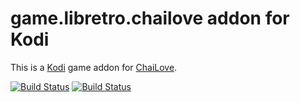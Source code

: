 # game.libretro.chailove addon for Kodi

This is a [Kodi](http://kodi.tv) game addon for [ChaiLove](https://github.com/libretro/libretro-chailove).

[![Build Status](https://travis-ci.org/kodi-game/game.libretro.chailove?branch=master)](https://travis-ci.org/kodi-game/game.libretro.chailove)
[![Build Status](https://ci.appveyor.com/api/projects/status/github/kodi-game/game.libretro.chailove?svg=true)](https://ci.appveyor.com/project/kodi-game/game-libretro-chailove)
